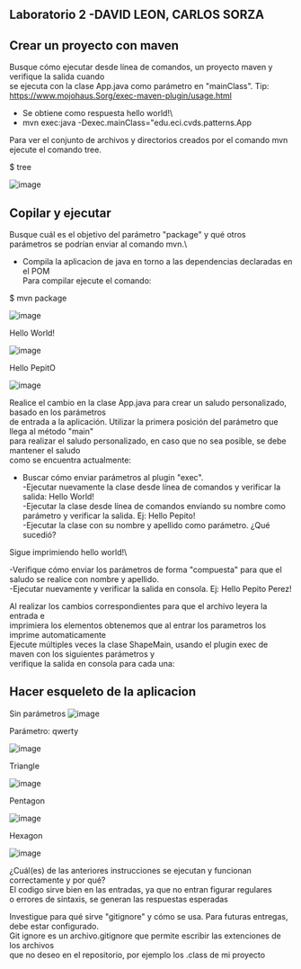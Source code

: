 ## Laboratorio 2 -DAVID LEON, CARLOS SORZA
## Crear un proyecto con maven

Busque cómo ejecutar desde línea de comandos, un proyecto maven y verifique la salida cuando\
se ejecuta con la clase App.java como parámetro en "mainClass".
Tip: https://www.mojohaus.Sorg/exec-maven-plugin/usage.html
- Se obtiene como respuesta hello world!\
- mvn exec:java -Dexec.mainClass="edu.eci.cvds.patterns.App


Para ver el conjunto de archivos y directorios creados por el comando mvn ejecute el comando tree.

$ tree

![image](https://user-images.githubusercontent.com/78982514/152186996-b3df3045-4764-49f1-82a1-4474bb5ad7e0.png)

## Copilar y ejecutar

Busque cuál es el objetivo del parámetro "package" y qué otros\
parámetros se podrían enviar al comando mvn.\
- Compila la aplicacion de java en torno a las dependencias declaradas en el POM\
Para compilar ejecute el comando:

$ mvn package

![image](https://user-images.githubusercontent.com/78982514/152187291-7859d48f-2738-4845-aacf-059577ffa4f2.png)

Hello World!

![image](https://user-images.githubusercontent.com/78982514/152187470-3b0a8eb1-b6e6-4f2a-a2b4-160dd65138c7.png)

Hello PepitO

![image](https://user-images.githubusercontent.com/78982514/152187793-553e40b1-902e-4da9-aea9-4a8ab6306e2c.png)


Realice el cambio en la clase App.java para crear un saludo personalizado, basado en los parámetros\
de entrada a la aplicación. Utilizar la primera posición del parámetro que llega al método "main" \
para realizar el saludo personalizado, en caso que no sea posible, se debe mantener el saludo \
como se encuentra actualmente:

- Buscar cómo enviar parámetros al plugin "exec".\
-Ejecutar nuevamente la clase desde línea de comandos y verificar la salida: Hello World!\
-Ejecutar la clase desde línea de comandos enviando su nombre como parámetro y verificar la salida. Ej: Hello Pepito!\
-Ejecutar la clase con su nombre y apellido como parámetro. ¿Qué sucedió?

Sigue imprimiendo hello world!\

-Verifique cómo enviar los parámetros de forma "compuesta" para que el saludo se realice con nombre y apellido.\
-Ejecutar nuevamente y verificar la salida en consola. Ej: Hello Pepito Perez!

Al realizar los cambios correspondientes para que el archivo leyera la entrada e\
imprimiera los elementos obtenemos que al entrar los parametros los imprime automaticamente\
Ejecute múltiples veces la clase ShapeMain, usando el plugin exec de maven con los siguientes parámetros y \
verifique la salida en consola para cada una:



## Hacer esqueleto de la aplicacion 
Sin parámetros 
![image](https://user-images.githubusercontent.com/78982514/152190450-365d1781-5811-4b8d-96d8-9753d3b6ef3d.png)

Parámetro: qwerty

![image](https://user-images.githubusercontent.com/78982514/152190555-52971885-e597-4539-aba9-0f0358462fa7.png)

Triangle 

![image](https://user-images.githubusercontent.com/78982514/152190648-ce9b9e0e-c8f4-4a31-979e-0ec0fcec4ccf.png)

Pentagon

![image](https://user-images.githubusercontent.com/78982514/152190811-a1f145a6-242c-4c19-b475-5a6743a4185d.png)

Hexagon

![image](https://user-images.githubusercontent.com/78982514/152190868-3974ed0e-d19a-4ba8-b8f9-dd881c7bd3f9.png)

¿Cuál(es) de las anteriores instrucciones se ejecutan y funcionan correctamente y por qué?\
El codigo sirve bien en las entradas, ya que no entran figurar regulares\
o errores de sintaxis, se generan las respuestas esperadas

Investigue para qué sirve "gitignore" y cómo se usa. Para futuras entregas, debe estar configurado.\
Git ignore es un archivo.gitignore que permite escribir las extenciones de los archivos\
que no deseo en el repositorio, por ejemplo los .class de mi proyecto
